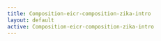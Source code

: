 ```yaml
---
title: Composition-eicr-composition-zika-intro
layout: default
active: Composition-eicr-composition-zika-intro
---
```


